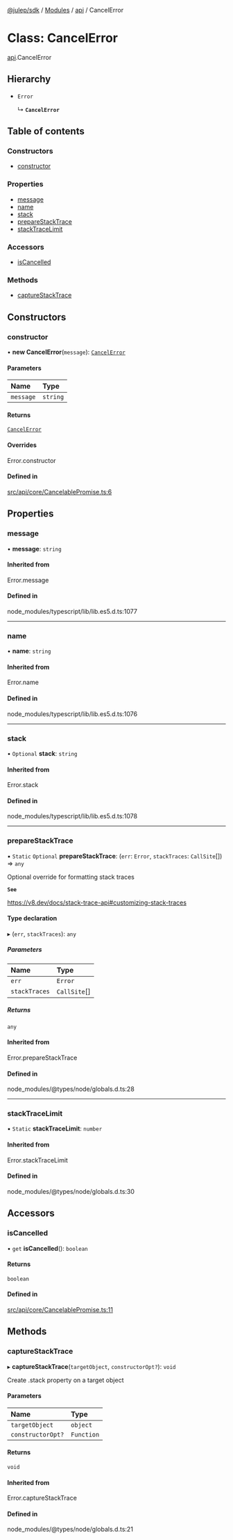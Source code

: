 [@julep/sdk](../README.md) / [Modules](../modules.md) / [api](../modules/api.md) / CancelError

# Class: CancelError

[api](../modules/api.md).CancelError

## Hierarchy

- `Error`

  ↳ **`CancelError`**

## Table of contents

### Constructors

- [constructor](api.CancelError.md#constructor)

### Properties

- [message](api.CancelError.md#message)
- [name](api.CancelError.md#name)
- [stack](api.CancelError.md#stack)
- [prepareStackTrace](api.CancelError.md#preparestacktrace)
- [stackTraceLimit](api.CancelError.md#stacktracelimit)

### Accessors

- [isCancelled](api.CancelError.md#iscancelled)

### Methods

- [captureStackTrace](api.CancelError.md#capturestacktrace)

## Constructors

### constructor

• **new CancelError**(`message`): [`CancelError`](api.CancelError.md)

#### Parameters

| Name | Type |
| :------ | :------ |
| `message` | `string` |

#### Returns

[`CancelError`](api.CancelError.md)

#### Overrides

Error.constructor

#### Defined in

[src/api/core/CancelablePromise.ts:6](https://github.com/julep-ai/julep/blob/d206df9c18b678b444460f400a6d3d846e8dbdd4/sdks/ts/src/api/core/CancelablePromise.ts#L6)

## Properties

### message

• **message**: `string`

#### Inherited from

Error.message

#### Defined in

node_modules/typescript/lib/lib.es5.d.ts:1077

___

### name

• **name**: `string`

#### Inherited from

Error.name

#### Defined in

node_modules/typescript/lib/lib.es5.d.ts:1076

___

### stack

• `Optional` **stack**: `string`

#### Inherited from

Error.stack

#### Defined in

node_modules/typescript/lib/lib.es5.d.ts:1078

___

### prepareStackTrace

▪ `Static` `Optional` **prepareStackTrace**: (`err`: `Error`, `stackTraces`: `CallSite`[]) => `any`

Optional override for formatting stack traces

**`See`**

https://v8.dev/docs/stack-trace-api#customizing-stack-traces

#### Type declaration

▸ (`err`, `stackTraces`): `any`

##### Parameters

| Name | Type |
| :------ | :------ |
| `err` | `Error` |
| `stackTraces` | `CallSite`[] |

##### Returns

`any`

#### Inherited from

Error.prepareStackTrace

#### Defined in

node_modules/@types/node/globals.d.ts:28

___

### stackTraceLimit

▪ `Static` **stackTraceLimit**: `number`

#### Inherited from

Error.stackTraceLimit

#### Defined in

node_modules/@types/node/globals.d.ts:30

## Accessors

### isCancelled

• `get` **isCancelled**(): `boolean`

#### Returns

`boolean`

#### Defined in

[src/api/core/CancelablePromise.ts:11](https://github.com/julep-ai/julep/blob/d206df9c18b678b444460f400a6d3d846e8dbdd4/sdks/ts/src/api/core/CancelablePromise.ts#L11)

## Methods

### captureStackTrace

▸ **captureStackTrace**(`targetObject`, `constructorOpt?`): `void`

Create .stack property on a target object

#### Parameters

| Name | Type |
| :------ | :------ |
| `targetObject` | `object` |
| `constructorOpt?` | `Function` |

#### Returns

`void`

#### Inherited from

Error.captureStackTrace

#### Defined in

node_modules/@types/node/globals.d.ts:21
